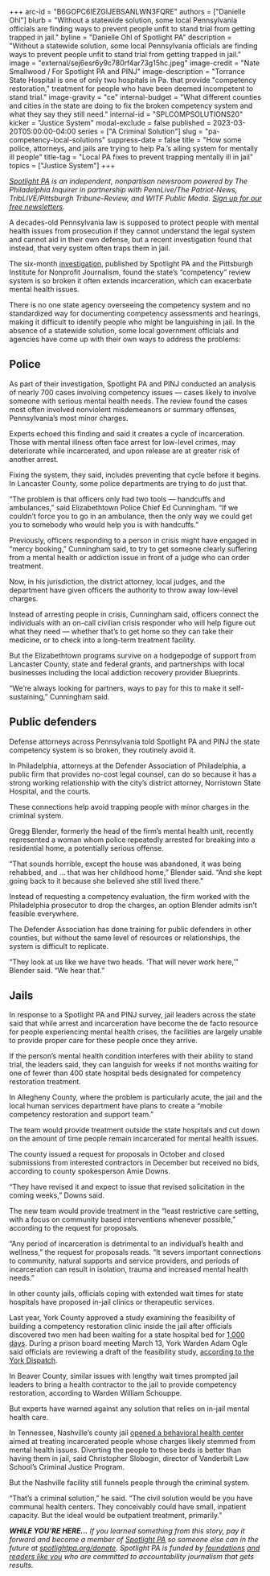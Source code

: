 +++
arc-id = "B6GOPC6IEZGIJEBSANLWN3FQRE"
authors = ["Danielle Ohl"]
blurb = "Without a statewide solution, some local Pennsylvania officials are finding ways to prevent people unfit to stand trial from getting trapped in jail."
byline = "Danielle Ohl of Spotlight PA"
description = "Without a statewide solution, some local Pennsylvania officials are finding ways to prevent people unfit to stand trial from getting trapped in jail."
image = "external/sej6esr6y9c780rf4ar73g15hc.jpeg"
image-credit = "Nate Smallwood / For Spotlight PA and PINJ"
image-description = "Torrance State Hospital is one of only two hospitals in Pa. that provide \"competency restoration,\" treatment for people who have been deemed incompetent to stand trial."
image-gravity = "ce"
internal-budget = "What different counties and cities in the state are doing to fix the broken competency system and what they say they still need."
internal-id = "SPLCOMPSOLUTIONS20"
kicker = "Justice System"
modal-exclude = false
published = 2023-03-20T05:00:00-04:00
series = ["A Criminal Solution"]
slug = "pa-competency-local-solutions"
suppress-date = false
title = "How some police, attorneys, and jails are trying to help Pa.’s ailing system for mentally ill people"
title-tag = "Local PA fixes to prevent trapping mentally ill in jail"
topics = ["Justice System"]
+++

<a href="https://www.spotlightpa.org/"><i>Spotlight PA</i></a><i> is an independent, nonpartisan newsroom powered by The Philadelphia Inquirer in partnership with PennLive/The Patriot-News, TribLIVE/Pittsburgh Tribune-Review, and WITF Public Media. </i><a href="https://www.spotlightpa.org/newsletters"><i>Sign up for our free newsletters</i></a><i>.</i>

A decades-old Pennsylvania law is supposed to protect people with mental health issues from prosecution if they cannot understand the legal system and cannot aid in their own defense, but a recent investigation found that instead, that very system often traps them in jail.

The six-month <a href="https://www.spotlightpa.org/news/2023/03/pa-mental-illness-jail-incompetent-treatment/">investigation</a>, published by Spotlight PA and the Pittsburgh Institute for Nonprofit Journalism, found the state’s “competency” review system is so broken it often extends incarceration, which can exacerbate mental health issues.

There is no one state agency overseeing the competency system and no standardized way for documenting competency assessments and hearings, making it difficult to identify people who might be languishing in jail. In the absence of a statewide solution, some local government officials and agencies have come up with their own ways to address the problems:

<script src="https://www.spotlightpa.org/embed.js" async></script><div data-spl-embed-version="1" data-spl-src="https://www.spotlightpa.org/embeds/newsletter/"></div>

## Police

As part of their investigation, Spotlight PA and PINJ conducted an analysis of nearly 700 cases involving competency issues — cases likely to involve someone with serious mental health needs. The review found the cases most often involved nonviolent misdemeanors or summary offenses, Pennsylvania’s most minor charges.

Experts echoed this finding and said it creates a cycle of incarceration. Those with mental illness often face arrest for low-level crimes, may deteriorate while incarcerated, and upon release are at greater risk of another arrest.

Fixing the system, they said, includes preventing that cycle before it begins. In Lancaster County, some police departments are trying to do just that.

“The problem is that officers only had two tools — handcuffs and ambulances,” said Elizabethtown Police Chief Ed Cunningham. “If we couldn’t force you to go in an ambulance, then the only way we could get you to somebody who would help you is with handcuffs.”

Previously, officers responding to a person in crisis might have engaged in “mercy booking,” Cunningham said, to try to get someone clearly suffering from a mental health or addiction issue in front of a judge who can order treatment.

Now, in his jurisdiction, the district attorney, local judges, and the department have given officers the authority to throw away low-level charges.

Instead of arresting people in crisis, Cunningham said, officers connect the individuals with an on-call civilian crisis responder who will help figure out what they need — whether that’s to get home so they can take their medicine, or to check into a long-term treatment facility.

But the Elizabethtown programs survive on a hodgepodge of support from Lancaster County, state and federal grants, and partnerships with local businesses including the local addiction recovery provider Blueprints.

“We’re always looking for partners, ways to pay for this to make it self-sustaining,” Cunningham said.

## Public defenders

Defense attorneys across Pennsylvania told Spotlight PA and PINJ the state competency system is so broken, they routinely avoid it.

In Philadelphia, attorneys at the Defender Association of Philadelphia, a public firm that provides no-cost legal counsel, can do so because it has a strong working relationship with the city’s district attorney, Norristown State Hospital, and the courts.

These connections help avoid trapping people with minor charges in the criminal system.

Gregg Blender, formerly the head of the firm’s mental health unit, recently represented a woman whom police repeatedly arrested for breaking into a residential home, a potentially serious offense.

“That sounds horrible, except the house was abandoned, it was being rehabbed, and … that was her childhood home,” Blender said. “And she kept going back to it because she believed she still lived there.”

Instead of requesting a competency evaluation, the firm worked with the Philadelphia prosecutor to drop the charges, an option Blender admits isn’t feasible everywhere.

The Defender Association has done training for public defenders in other counties, but without the same level of resources or relationships, the system is difficult to replicate.

“They look at us like we have two heads. ‘That will never work here,’” Blender said. “We hear that.”

## Jails

In response to a Spotlight PA and PINJ survey, jail leaders across the state said that while arrest and incarceration have become the de facto resource for people experiencing mental health crises, the facilities are largely unable to provide proper care for these people once they arrive.

If the person’s mental health condition interferes with their ability to stand trial, the leaders said, they can languish for weeks if not months waiting for one of fewer than 400 state hospital beds designated for competency restoration treatment.

In Allegheny County, where the problem is particularly acute, the jail and the local human services department have plans to create a “mobile competency restoration and support team.”

The team would provide treatment outside the state hospitals and cut down on the amount of time people remain incarcerated for mental health issues.

The county issued a request for proposals in October and closed submissions from interested contractors in December but received no bids, according to county spokesperson Amie Downs.

“They have revised it and expect to issue that revised solicitation in the coming weeks,” Downs said.

<script src="https://www.spotlightpa.org/embed.js" async></script><div data-spl-embed-version="1" data-spl-src="https://www.spotlightpa.org/embeds/donate/?teaser_text=Support%20Spotlight%20PA's%20vital%20investigative%20and%20public-service%20journalism%20and%20%3Cb%3Eall%20gifts%20will%20be%20DOUBLED%3C%2Fb%3E%20until%20March%2025%20thanks%20to%20a%20generous%20matching%20gift%20from%20the%20Benter%20Foundation%20in%20Pittsburgh.&eyebrow_text=SUPPORT%20SPOTLIGHT%20PA"></div>


The new team would provide treatment in the “least restrictive care setting, with a focus on community based interventions whenever possible,” according to the request for proposals.

“Any period of incarceration is detrimental to an individual’s health and wellness,” the request for proposals reads. “It severs important connections to community, natural supports and service providers, and periods of incarceration can result in isolation, trauma and increased mental health needs.”

In other county jails, officials coping with extended wait times for state hospitals have proposed in-jail clinics or therapeutic services.

Last year, York County approved a study examining the feasibility of building a competency restoration clinic inside the jail after officials discovered two men had been waiting for a state hospital bed for <a href="https://www.ydr.com/story/news/local/2022/05/12/york-county-prison-feasibility-study-competency-restoration-center/65354974007/">1,000 days</a>. During a prison board meeting March 13, York Warden Adam Ogle said officials are reviewing a draft of the feasibility study, <a href="https://www.yorkdispatch.com/story/news/local/york-county/2023/03/08/york-county-prison-set-to-receive-body-cams-communications-equipment/69984933007/">according to the York Dispatch</a>.

In Beaver County, similar issues with lengthy wait times prompted jail leaders to bring a health contractor to the jail to provide competency restoration, according to Warden William Schouppe.

But experts have warned against any solution that relies on in-jail mental health care.

In Tennessee, Nashville’s county jail <a href="https://wpln.org/post/nashville-swaps-jail-cells-for-mental-healthcare-at-new-behavioral-health-center/">opened a behavioral health center</a> aimed at treating incarcerated people whose charges likely stemmed from mental health issues. Diverting the people to these beds is better than having them in jail, said Christopher Slobogin, director of Vanderbilt Law School’s Criminal Justice Program.

But the Nashville facility still funnels people through the criminal system.

“That’s a criminal solution,” he said. “The civil solution would be you have communal health centers. They conceivably could have small, inpatient capacity. But the ideal would be outpatient treatment, primarily.”

<i><b>WHILE YOU’RE HERE...</b></i><i> If you learned something from this story, pay it forward and become a member of </i><a href="https://www.spotlightpa.org/"><i>Spotlight PA</i></a><i> so someone else can in the future at </i><a href="http://spotlightpa.org/donate"><i>spotlightpa.org/donate</i></a><i>. Spotlight PA is funded by</i><a href="https://www.spotlightpa.org/support"><i> foundations</i></a><i> </i><a href="https://www.spotlightpa.org/support"><i>and readers like you</i></a><i> who are committed to accountability journalism that gets results.</i>
